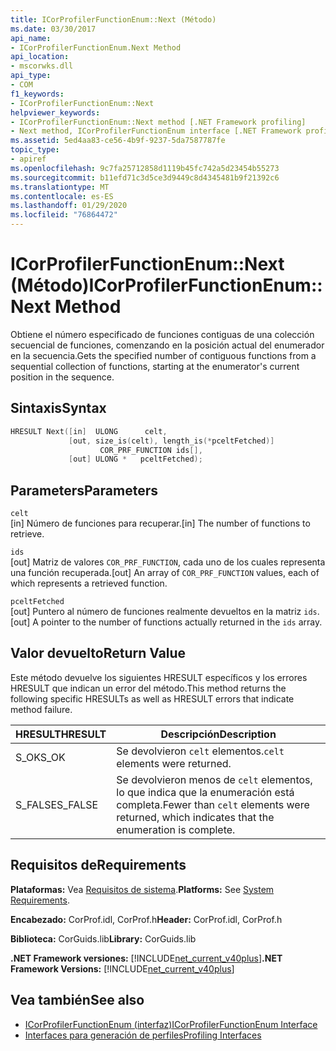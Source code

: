 ```yaml
---
title: ICorProfilerFunctionEnum::Next (Método)
ms.date: 03/30/2017
api_name:
- ICorProfilerFunctionEnum.Next Method
api_location:
- mscorwks.dll
api_type:
- COM
f1_keywords:
- ICorProfilerFunctionEnum::Next
helpviewer_keywords:
- ICorProfilerFunctionEnum::Next method [.NET Framework profiling]
- Next method, ICorProfilerFunctionEnum interface [.NET Framework profiling]
ms.assetid: 5ed4aa83-ce56-4b9f-9237-5da7587787fe
topic_type:
- apiref
ms.openlocfilehash: 9c7fa25712858d1119b45fc742a5d23454b55273
ms.sourcegitcommit: b11efd71c3d5ce3d9449c8d4345481b9f21392c6
ms.translationtype: MT
ms.contentlocale: es-ES
ms.lasthandoff: 01/29/2020
ms.locfileid: "76864472"
---
```

# <a name="icorprofilerfunctionenumnext-method"></a><span data-ttu-id="3574a-102">ICorProfilerFunctionEnum::Next (Método)</span><span class="sxs-lookup"><span data-stu-id="3574a-102">ICorProfilerFunctionEnum::Next Method</span></span>
<span data-ttu-id="3574a-103">Obtiene el número especificado de funciones contiguas de una colección secuencial de funciones, comenzando en la posición actual del enumerador en la secuencia.</span><span class="sxs-lookup"><span data-stu-id="3574a-103">Gets the specified number of contiguous functions from a sequential collection of functions, starting at the enumerator's current position in the sequence.</span></span>  
  
## <a name="syntax"></a><span data-ttu-id="3574a-104">Sintaxis</span><span class="sxs-lookup"><span data-stu-id="3574a-104">Syntax</span></span>  
  
```cpp  
HRESULT Next([in]  ULONG      celt,  
             [out, size_is(celt), length_is(*pceltFetched)]  
                    COR_PRF_FUNCTION ids[],  
             [out] ULONG *   pceltFetched);  
```  
  
## <a name="parameters"></a><span data-ttu-id="3574a-105">Parameters</span><span class="sxs-lookup"><span data-stu-id="3574a-105">Parameters</span></span>  
 `celt`  
 <span data-ttu-id="3574a-106">[in] Número de funciones para recuperar.</span><span class="sxs-lookup"><span data-stu-id="3574a-106">[in] The number of functions to retrieve.</span></span>  
  
 `ids`  
 <span data-ttu-id="3574a-107">[out] Matriz de valores `COR_PRF_FUNCTION`, cada uno de los cuales representa una función recuperada.</span><span class="sxs-lookup"><span data-stu-id="3574a-107">[out] An array of `COR_PRF_FUNCTION` values, each of which represents a retrieved function.</span></span>  
  
 `pceltFetched`  
 <span data-ttu-id="3574a-108">[out] Puntero al número de funciones realmente devueltos en la matriz `ids`.</span><span class="sxs-lookup"><span data-stu-id="3574a-108">[out] A pointer to the number of functions actually returned in the `ids` array.</span></span>  
  
## <a name="return-value"></a><span data-ttu-id="3574a-109">Valor devuelto</span><span class="sxs-lookup"><span data-stu-id="3574a-109">Return Value</span></span>  
 <span data-ttu-id="3574a-110">Este método devuelve los siguientes HRESULT específicos y los errores HRESULT que indican un error del método.</span><span class="sxs-lookup"><span data-stu-id="3574a-110">This method returns the following specific HRESULTs as well as HRESULT errors that indicate method failure.</span></span>  
  
|<span data-ttu-id="3574a-111">HRESULT</span><span class="sxs-lookup"><span data-stu-id="3574a-111">HRESULT</span></span>|<span data-ttu-id="3574a-112">Descripción</span><span class="sxs-lookup"><span data-stu-id="3574a-112">Description</span></span>|  
|-------------|-----------------|  
|<span data-ttu-id="3574a-113">S_OK</span><span class="sxs-lookup"><span data-stu-id="3574a-113">S_OK</span></span>|<span data-ttu-id="3574a-114">Se devolvieron `celt` elementos.</span><span class="sxs-lookup"><span data-stu-id="3574a-114">`celt` elements were returned.</span></span>|  
|<span data-ttu-id="3574a-115">S_FALSE</span><span class="sxs-lookup"><span data-stu-id="3574a-115">S_FALSE</span></span>|<span data-ttu-id="3574a-116">Se devolvieron menos de `celt` elementos, lo que indica que la enumeración está completa.</span><span class="sxs-lookup"><span data-stu-id="3574a-116">Fewer than `celt` elements were returned, which indicates that the enumeration is complete.</span></span>|  
  
## <a name="requirements"></a><span data-ttu-id="3574a-117">Requisitos de</span><span class="sxs-lookup"><span data-stu-id="3574a-117">Requirements</span></span>  
 <span data-ttu-id="3574a-118">**Plataformas:** Vea [Requisitos de sistema](../../../../docs/framework/get-started/system-requirements.md).</span><span class="sxs-lookup"><span data-stu-id="3574a-118">**Platforms:** See [System Requirements](../../../../docs/framework/get-started/system-requirements.md).</span></span>  
  
 <span data-ttu-id="3574a-119">**Encabezado:** CorProf.idl, CorProf.h</span><span class="sxs-lookup"><span data-stu-id="3574a-119">**Header:** CorProf.idl, CorProf.h</span></span>  
  
 <span data-ttu-id="3574a-120">**Biblioteca:** CorGuids.lib</span><span class="sxs-lookup"><span data-stu-id="3574a-120">**Library:** CorGuids.lib</span></span>  
  
 <span data-ttu-id="3574a-121">**.NET Framework versiones:** [!INCLUDE[net_current_v40plus](../../../../includes/net-current-v40plus-md.md)]</span><span class="sxs-lookup"><span data-stu-id="3574a-121">**.NET Framework Versions:** [!INCLUDE[net_current_v40plus](../../../../includes/net-current-v40plus-md.md)]</span></span>  
  
## <a name="see-also"></a><span data-ttu-id="3574a-122">Vea también</span><span class="sxs-lookup"><span data-stu-id="3574a-122">See also</span></span>

- [<span data-ttu-id="3574a-123">ICorProfilerFunctionEnum (interfaz)</span><span class="sxs-lookup"><span data-stu-id="3574a-123">ICorProfilerFunctionEnum Interface</span></span>](icorprofilerfunctionenum-interface.md)
- [<span data-ttu-id="3574a-124">Interfaces para generación de perfiles</span><span class="sxs-lookup"><span data-stu-id="3574a-124">Profiling Interfaces</span></span>](profiling-interfaces.md)
